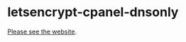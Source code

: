 # letsencrypt-cpanel-dnsonly

[Please see the website](https://dnsonly.letsencrypt-for-cpanel.com).
